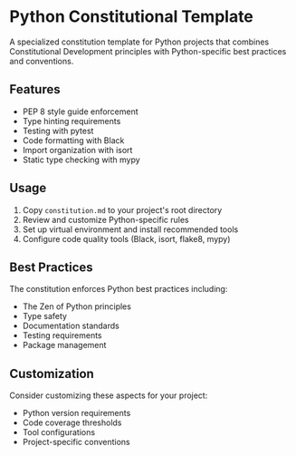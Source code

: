 # Python Constitutional Template

A specialized constitution template for Python projects that combines Constitutional Development principles with Python-specific best practices and conventions.

## Features

- PEP 8 style guide enforcement
- Type hinting requirements
- Testing with pytest
- Code formatting with Black
- Import organization with isort
- Static type checking with mypy

## Usage

1. Copy `constitution.md` to your project's root directory
2. Review and customize Python-specific rules
3. Set up virtual environment and install recommended tools
4. Configure code quality tools (Black, isort, flake8, mypy)

## Best Practices

The constitution enforces Python best practices including:
- The Zen of Python principles
- Type safety
- Documentation standards
- Testing requirements
- Package management

## Customization

Consider customizing these aspects for your project:
- Python version requirements
- Code coverage thresholds
- Tool configurations
- Project-specific conventions
